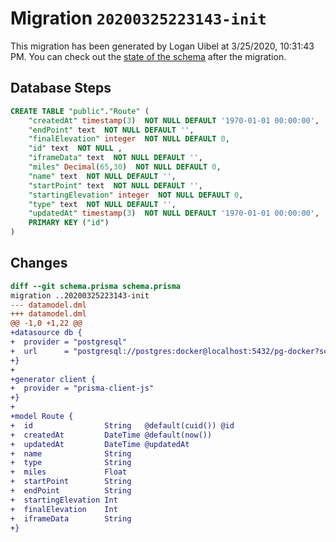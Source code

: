 # Migration `20200325223143-init`

This migration has been generated by Logan Uibel at 3/25/2020, 10:31:43 PM.
You can check out the [state of the schema](./schema.prisma) after the migration.

## Database Steps

```sql
CREATE TABLE "public"."Route" (
    "createdAt" timestamp(3)  NOT NULL DEFAULT '1970-01-01 00:00:00',
    "endPoint" text  NOT NULL DEFAULT '',
    "finalElevation" integer  NOT NULL DEFAULT 0,
    "id" text  NOT NULL ,
    "iframeData" text  NOT NULL DEFAULT '',
    "miles" Decimal(65,30)  NOT NULL DEFAULT 0,
    "name" text  NOT NULL DEFAULT '',
    "startPoint" text  NOT NULL DEFAULT '',
    "startingElevation" integer  NOT NULL DEFAULT 0,
    "type" text  NOT NULL DEFAULT '',
    "updatedAt" timestamp(3)  NOT NULL DEFAULT '1970-01-01 00:00:00',
    PRIMARY KEY ("id")
) 
```

## Changes

```diff
diff --git schema.prisma schema.prisma
migration ..20200325223143-init
--- datamodel.dml
+++ datamodel.dml
@@ -1,0 +1,22 @@
+datasource db {
+  provider = "postgresql"
+  url      = "postgresql://postgres:docker@localhost:5432/pg-docker?schema=public"
+}
+
+generator client {
+  provider = "prisma-client-js"
+}
+
+model Route {
+  id                String   @default(cuid()) @id
+  createdAt         DateTime @default(now())
+  updatedAt         DateTime @updatedAt
+  name              String
+  type              String
+  miles             Float
+  startPoint        String
+  endPoint          String
+  startingElevation Int
+  finalElevation    Int
+  iframeData        String
+}
```



